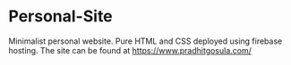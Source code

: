 # Personal-Site
Minimalist personal website. Pure HTML and CSS deployed using firebase hosting. The site can be found at https://www.pradhitgosula.com/

